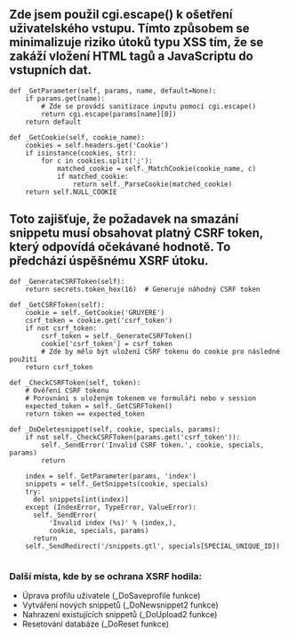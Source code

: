 ## Zde jsem použil cgi.escape() k ošetření uživatelského vstupu. Tímto způsobem se minimalizuje riziko útoků typu XSS tím, že se zakáží vložení HTML tagů a JavaScriptu do vstupních dat.

```
def _GetParameter(self, params, name, default=None):
    if params.get(name):
        # Zde se provádí sanitizace inputu pomocí cgi.escape()
        return cgi.escape(params[name][0])
    return default

def _GetCookie(self, cookie_name):
    cookies = self.headers.get('Cookie')
    if isinstance(cookies, str):
        for c in cookies.split(';'):
            matched_cookie = self._MatchCookie(cookie_name, c)
            if matched_cookie:
                return self._ParseCookie(matched_cookie)
    return self.NULL_COOKIE
```

## Toto zajišťuje, že požadavek na smazání snippetu musí obsahovat platný CSRF token, který odpovídá očekávané hodnotě. To předchází úspěšnému XSRF útoku.

```
def _GenerateCSRFToken(self):
    return secrets.token_hex(16)  # Generuje náhodný CSRF token

def _GetCSRFToken(self):
    cookie = self._GetCookie('GRUYERE')
    csrf_token = cookie.get('csrf_token')
    if not csrf_token:
        csrf_token = self._GenerateCSRFToken()
        cookie['csrf_token'] = csrf_token
        # Zde by mělo být uložení CSRF tokenu do cookie pro následné použití
    return csrf_token

def _CheckCSRFToken(self, token):
    # Ověření CSRF tokenu
    # Porovnání s uloženým tokenem ve formuláři nebo v session
    expected_token = self._GetCSRFToken()
    return token == expected_token

def _DoDeletesnippet(self, cookie, specials, params):
    if not self._CheckCSRFToken(params.get('csrf_token')):
        self._SendError('Invalid CSRF token.', cookie, specials, params)
        return
            
    index = self._GetParameter(params, 'index')
    snippets = self._GetSnippets(cookie, specials)
    try:
      del snippets[int(index)]
    except (IndexError, TypeError, ValueError):
      self._SendError(
          'Invalid index (%s)' % (index,),
          cookie, specials, params)
      return
    self._SendRedirect('/snippets.gtl', specials[SPECIAL_UNIQUE_ID])
    
```

### Další místa, kde by se ochrana XSRF hodila:

* Úprava profilu uživatele (_DoSaveprofile funkce)
* Vytváření nových snippetů (_DoNewsnippet2 funkce)
* Nahrazení existujících snippetů (_DoUpload2 funkce)
* Resetování databáze (_DoReset funkce)